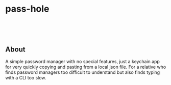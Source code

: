 # pass-hole<br><br><br>

## About
A simple password manager with no special features, just a keychain app for very quickly copying and pasting from a local json file. For a relative who finds password managers too difficult to understand but also finds typing with a CLI too slow.
